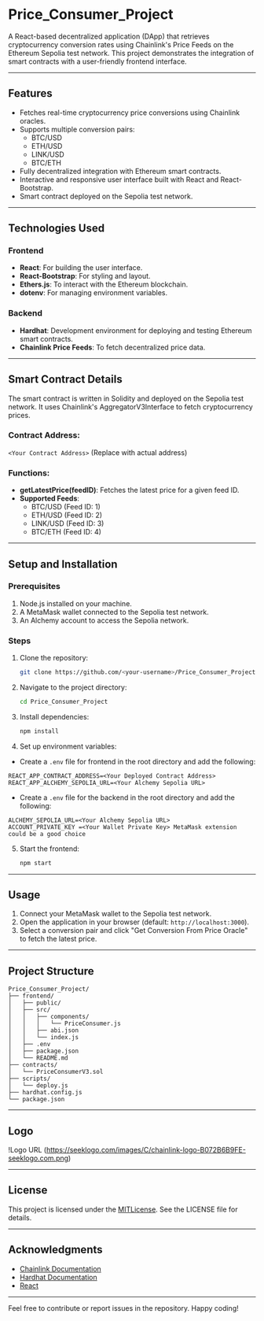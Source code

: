 # Price_Consumer_Project

A React-based decentralized application (DApp) that retrieves cryptocurrency conversion rates using Chainlink's Price Feeds on the Ethereum Sepolia test network. This project demonstrates the integration of smart contracts with a user-friendly frontend interface.

---

## Features
- Fetches real-time cryptocurrency price conversions using Chainlink oracles.
- Supports multiple conversion pairs:
  - BTC/USD
  - ETH/USD
  - LINK/USD
  - BTC/ETH
- Fully decentralized integration with Ethereum smart contracts.
- Interactive and responsive user interface built with React and React-Bootstrap.
- Smart contract deployed on the Sepolia test network.

---

## Technologies Used

### Frontend
- **React**: For building the user interface.
- **React-Bootstrap**: For styling and layout.
- **Ethers.js**: To interact with the Ethereum blockchain.
- **dotenv**: For managing environment variables.

### Backend
- **Hardhat**: Development environment for deploying and testing Ethereum smart contracts.
- **Chainlink Price Feeds**: To fetch decentralized price data.

---

## Smart Contract Details
The smart contract is written in Solidity and deployed on the Sepolia test network. It uses Chainlink's AggregatorV3Interface to fetch cryptocurrency prices.

### Contract Address:
`<Your Contract Address>` (Replace with actual address)

### Functions:
- **getLatestPrice(feedID)**: Fetches the latest price for a given feed ID.
- **Supported Feeds**:
  - BTC/USD (Feed ID: 1)
  - ETH/USD (Feed ID: 2)
  - LINK/USD (Feed ID: 3)
  - BTC/ETH (Feed ID: 4)

---

## Setup and Installation

### Prerequisites
1. Node.js installed on your machine.
2. A MetaMask wallet connected to the Sepolia test network.
3. An Alchemy account to access the Sepolia network.

### Steps
1. Clone the repository:
   ```bash
   git clone https://github.com/<your-username>/Price_Consumer_Project.git
   ```
2. Navigate to the project directory:
   ```bash
   cd Price_Consumer_Project
   ```
3. Install dependencies:
   ```bash
   npm install
   ```
4. Set up environment variables:
  *  Create a `.env` file for frontend in the root directory and add the following:
   ```env
   REACT_APP_CONTRACT_ADDRESS=<Your Deployed Contract Address>
   REACT_APP_ALCHEMY_SEPOLIA_URL=<Your Alchemy Sepolia URL>
   ```
 *  Create a `.env` file for the backend in the root directory and add the following:
   ```env
   ALCHEMY_SEPOLIA_URL=<Your Alchemy Sepolia URL>
   ACCOUNT_PRIVATE_KEY =<Your Wallet Private Key> MetaMask extension could be a good choice
   ```
5. Start the frontend:
   ```bash
   npm start
   ```

---

## Usage
1. Connect your MetaMask wallet to the Sepolia test network.
2. Open the application in your browser (default: `http://localhost:3000`).
3. Select a conversion pair and click "Get Conversion From Price Oracle" to fetch the latest price.

---

## Project Structure
```
Price_Consumer_Project/
├── frontend/
│   ├── public/
│   ├── src/
│   │   ├── components/
│   │   │   └── PriceConsumer.js
│   │   ├── abi.json
│   │   └── index.js
│   ├── .env
│   ├── package.json
│   └── README.md
├── contracts/
│   └── PriceConsumerV3.sol
├── scripts/
│   └── deploy.js
├── hardhat.config.js
└── package.json
```

---

## Logo
!Logo URL (https://seeklogo.com/images/C/chainlink-logo-B072B6B9FE-seeklogo.com.png)  


---

## License
This project is licensed under the [MITLicense](LICENSE). See the LICENSE file for details.


---

## Acknowledgments
- [Chainlink Documentation](https://docs.chain.link/)
- [Hardhat Documentation](https://hardhat.org/docs/)
- [React](https://reactjs.org/)

---

Feel free to contribute or report issues in the repository. Happy coding!

